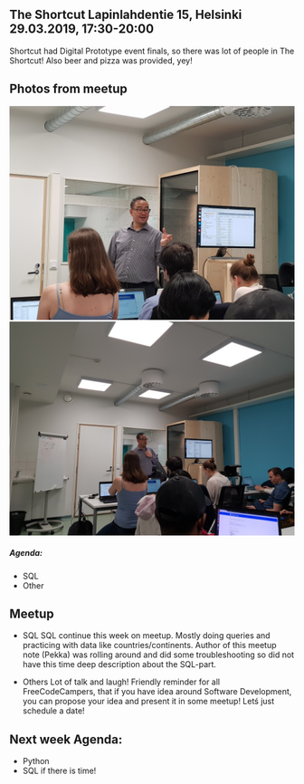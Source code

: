 ## The Shortcut Lapinlahdentie 15, Helsinki 29.03.2019, 17:30-20:00
Shortcut had Digital Prototype event finals, so there was lot of people in The Shortcut! Also beer and pizza was provided, yey!

## Photos from meetup

![Photo](/img/2019-03-29_1.jpg)
![Photo](/img/2019-03-29_2.jpg)


##### Agenda:
- SQL
- Other

## Meetup
* SQL 
    SQL continue this week on meetup. Mostly doing queries and practicing with data like countries/continents. Author of this meetup note (Pekka) was rolling around and did some troubleshooting so did not have this time deep description about the SQL-part. 


* Others
    Lot of talk and laugh! Friendly reminder for all FreeCodeCampers, that if you have idea around Software Development, you can propose your idea and present it in some meetup! Letś just schedule a date!
    

## Next week Agenda:
- Python
- SQL if there is time!
